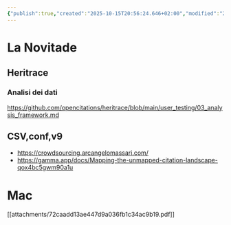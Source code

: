 ```yaml
---
{"publish":true,"created":"2025-10-15T20:56:24.646+02:00","modified":"2025-10-15T20:56:24.647+02:00","cssclasses":""}
---
```



# La Novitade

## Heritrace

### Analisi dei dati

https://github.com/opencitations/heritrace/blob/main/user_testing/03_analysis_framework.md

## CSV,conf,v9
- https://crowdsourcing.arcangelomassari.com/
- https://gamma.app/docs/Mapping-the-unmapped-citation-landscape-qox4bc5gwm90a1u

# Mac 

[[attachments/72caadd13ae447d9a036fb1c34ac9b19.pdf]]